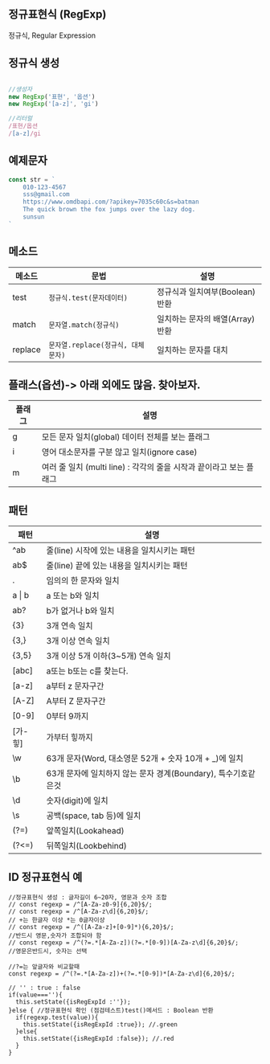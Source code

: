 ## 정규표현식 (RegExp)

정규식, Regular Expression

## 정규식 생성

```js

//생성자
new RegExp('표현', '옵션')
new RegExp('[a-z]', 'gi')

//리터럴
/표현/옵션
/[a-z]/gi
```

## 예제문자

```js
const str = `
    010-123-4567
    sss@gmail.com
    https://www.omdbapi.com/?apikey=7035c60c&s=batman
    The quick brown the fox jumps over the lazy dog.
    sunsun
`

```

## 메소드

메소드 | 문법 | 설명
--|--|--
test | `정규식.test(문자데이터)` | 정규식과 일치여부(Boolean) 반환
match | `문자열.match(정규식)` | 일치하는 문자의 배열(Array) 반환
replace | `문자열.replace(정규식, 대체문자)` | 일치하는 문자를 대치

## 플래스(옵션)-> 아래 외에도 많음. 찾아보자.

플래그 | 설명  
--|--
g | 모든 문자 일치(global) 데이터 전체를 보는 플래그  
i | 영어 대소문자를 구분 않고 일치(ignore case)  
m | 여러 줄 일치 (multi line) : 각각의 줄을 시작과 끝이라고 보는 플래그  


## 패턴
패턴 | 설명  
--|--  
^ab | 줄(line) 시작에 있는 내용을 일치시키는 패턴  
ab$ | 줄(line) 끝에 있는 내용을 일치시키는 패턴  
. | 임의의 한 문자와 일치   
a &verbar; b | a 또는 b와 일치  
ab? | b가 없거나 b와 일치  
{3} | 3개 연속 일치  
{3,} | 3개 이상 연속 일치  
{3,5} | 3개 이상 5개 이하(3~5개) 연속 일치  
[abc] | a또는 b또는 c를 찾는다.  
[a-z] | a부터 z 문자구간  
[A-Z] | A부터 Z 문자구간  
[0-9] | 0부터 9까지  
[가-힣] | 가부터 힣까지  
\w | 63개 문자(Word, 대소영문 52개 + 숫자 10개 + _)에 일치  
\b | 63개 문자에 일치하지 않는 문자 경계(Boundary), 특수기호같은것  
\d | 숫자(digit)에 일치  
\s | 공백(space, tab 등)에 일치  
(?=) | 앞쪽일치(Lookahead)  
(?<=) | 뒤쪽일치(Lookbehind)  

## ID 정규표현식 예
```
//정규표현식 생성 : 글자길이 6~20자, 영문과 숫자 조합
// const regexp = /^[A-Za-z0-9]{6,20}$/;
// const regexp = /^[A-Za-z\d]{6,20}$/;
// +는 한글자 이상 *는 0글자이상
// const regexp = /^([A-Za-z]+[0-9]*){6,20}$/;
//반드시 영문,숫자가 조합되야 함
// const regexp = /^(?=.*[A-Za-z])(?=.*[0-9])[A-Za-z\d]{6,20}$/;
//영문은반드시, 숫자는 선택

//?=는 앞글자와 비교할때
const regexp = /^(?=.*[A-Za-z])+(?=.*[0-9])*[A-Za-z\d]{6,20}$/;

// '' : true : false
if(value===''){
  this.setState({isRegExpId :''});
}else { //정규표현식 확인 (점검테스트)test()메서드 : Boolean 반환
  if(regexp.test(value)){
    this.setState({isRegExpId :true}); //.green
  }else{
    this.setState({isRegExpId :false}); //.red
  }
}
```
